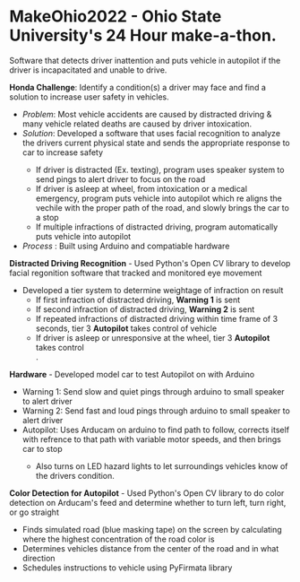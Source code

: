 # MakeOhio2022 - Ohio State University's 24 Hour make-a-thon.
Software that detects driver inattention and puts vehicle in autopilot if the driver is incapacitated and unable to drive. <br />

**Honda Challenge**: Identify a condition(s) a driver may face and find a solution to increase user safety in vehicles. <br />
 <ul> 
  <li><i>Problem</i>: Most vehicle accidents are caused by distracted driving & many vehicle related deaths are caused by driver intoxication.</li>
  <li><i>Solution</i>: Developed a software that uses facial recognition to analyze the drivers current physical state and sends the appropriate response to car to increase safety</li>
  <ul>
    <li>If driver is distracted (Ex. texting), program uses speaker system to send pings to alert driver to focus on the road</li>
    <li>If driver is asleep at wheel, from intoxication or a medical emergency, program puts vehicle into autopilot which re aligns the vechile with the proper path of the road,             and slowly brings the car to a stop</li>
    <li>If multiple infractions of distracted driving, program automatically puts vehicle into autopilot</li>
  </ul>
  <li>  <i>Process</i> : Built using Arduino and compatiable hardware</li>
 </ul>
 
 
 **Distracted Driving Recognition** -  Used Python's Open CV library to develop facial regonition software that tracked and monitored eye movement
 <ul>
  <li> Developed a tier system to determine weightage of infraction on result
  <ul>
    <li>If first infraction of distracted driving, <b>Warning 1</b> is sent</li>
    <li>If second infraction of distracted driving, <b>Warning 2</b> is sent</li>
    <li>If repeated infractions of distracted driving within time frame of 3 seconds, tier 3 <b>Autopilot</b> takes control of vehicle </li>
    <li>If driver is asleep or unresponsive at the wheel, tier 3 <b>Autopilot</b> takes control</li>.
  </ul>
 </ul>
 
 **Hardware** - Developed model car to test Autopilot on with Arduino
 <ul>
  <li>Warning 1: Send slow and quiet pings through arduino to small speaker to alert driver</li>
  <li>Warning 2: Send fast and loud pings through arduino to small speaker to alert driver</li>
 <li>Autopilot: Uses Arducam on arduino to find path to follow, corrects itself with refrence to that path with variable motor speeds, and then brings car to stop</li>
 <ul><li>Also turns on LED hazard lights to let surroundings vehicles know of the drivers condition.</li></ul>
 </ul>
 
 **Color Detection for Autopilot** - Used Python's Open CV library to do color detection on Arducam's feed and determine whether to turn left, turn right, or go straight
 <ul>
  <li>Finds simulated road (blue masking tape) on the screen by calculating where the highest concentration of the road color is</li>
  <li>Determines vehicles distance from the center of the road and in what direction</li>
  <li>Schedules instructions to vehicle using PyFirmata library</li>
 </ul>
